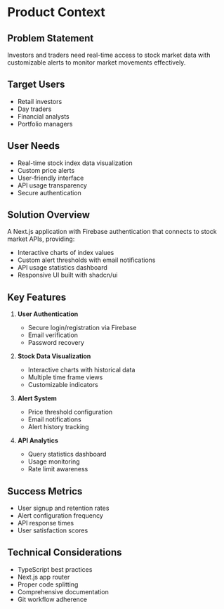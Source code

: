 # Product Context

## Problem Statement

Investors and traders need real-time access to stock market data with customizable alerts to monitor market movements effectively.

## Target Users

- Retail investors
- Day traders
- Financial analysts
- Portfolio managers

## User Needs

- Real-time stock index data visualization
- Custom price alerts
- User-friendly interface
- API usage transparency
- Secure authentication

## Solution Overview

A Next.js application with Firebase authentication that connects to stock market APIs, providing:

- Interactive charts of index values
- Custom alert thresholds with email notifications
- API usage statistics dashboard
- Responsive UI built with shadcn/ui

## Key Features

1. **User Authentication**

   - Secure login/registration via Firebase
   - Email verification
   - Password recovery

2. **Stock Data Visualization**

   - Interactive charts with historical data
   - Multiple time frame views
   - Customizable indicators

3. **Alert System**

   - Price threshold configuration
   - Email notifications
   - Alert history tracking

4. **API Analytics**
   - Query statistics dashboard
   - Usage monitoring
   - Rate limit awareness

## Success Metrics

- User signup and retention rates
- Alert configuration frequency
- API response times
- User satisfaction scores

## Technical Considerations

- TypeScript best practices
- Next.js app router
- Proper code splitting
- Comprehensive documentation
- Git workflow adherence
